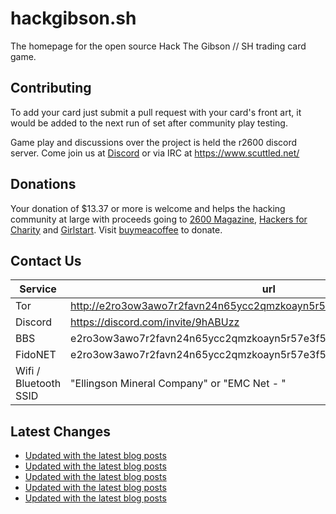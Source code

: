 # hackgibson.sh
The homepage for the open source Hack The Gibson // SH trading card game.


## Contributing

To add your card just submit a pull request with your card's front art, it would be added to the next run of set after community play testing.

Game play and discussions over the project is held the r2600 discord server. Come join us at [Discord](https://discord.com/invite/9hABUzz) or via IRC at https://www.scuttled.net/


## Donations

Your donation of $13.37 or more is welcome and helps the hacking community at large with proceeds going to [2600 Magazine](https://2600.com/), [Hackers for Charity](https://hackersforcharity.org) and [Girlstart](https://girlstart.org).  Visit [buymeacoffee](https://www.buymeacoffee.com/hackgibson.sh) to donate.


## Contact Us

Service | url
-|-
Tor | http://e2ro3ow3awo7r2favn24n65ycc2qmzkoayn5r57e3f56nvjwdcgg32ad.onion
Discord | https://discord.com/invite/9hABUzz
BBS | e2ro3ow3awo7r2favn24n65ycc2qmzkoayn5r57e3f56nvjwdcgg32ad.onion:23
FidoNET | e2ro3ow3awo7r2favn24n65ycc2qmzkoayn5r57e3f56nvjwdcgg32ad.onion:24554
Wifi / Bluetooth SSID | "Ellingson Mineral Company" or "EMC Net - <fidonet address>"

## Latest Changes
<!-- BLOG-POST-LIST:START -->
- [Updated with the latest blog posts](https://github.com/DFW2600/hackgibson.sh/commit/e94c7b4d1df07e56b8c943881a2190328750fe54)
- [Updated with the latest blog posts](https://github.com/DFW2600/hackgibson.sh/commit/541be46cd45fb5cdf4abbf36b75ab965c6fb2554)
- [Updated with the latest blog posts](https://github.com/DFW2600/hackgibson.sh/commit/2dc34e3979e4808d011395f53091994f7a28f3c8)
- [Updated with the latest blog posts](https://github.com/DFW2600/hackgibson.sh/commit/89e441bc1f06b2a848bcbc5784c3af4529739224)
- [Updated with the latest blog posts](https://github.com/DFW2600/hackgibson.sh/commit/a9211663f3fcd3dfbe21c2d0ffc95ffa3c08a02f)
<!-- BLOG-POST-LIST:END -->
